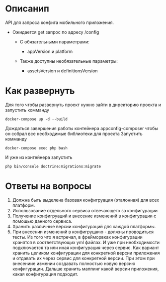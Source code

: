 # Описанип
API для запроса конфига мобильного приложения.

- Ожидается get запрос по адресу /config 
  - C обязательными параметрами:
    - appVersion и platform

  - Также доступны необязательные параметры: 
    - assetsVersion и definitionsVersion


# Как развернуть
Для того чтобы развернуть проект нужно зайти в директорию проекта и запустить комманду
```
docker-compose up -d --build
```
Дождаться завершения работы контейнера appconfig-composer чтобы он собрал  все необходимые библиотеки для проекта
Запустить комманду 
```
docker-compose exec php bash
```
И уже из контейнера запустить
```
php bin/console doctrine:migrations:migrate
```
# Ответы на вопросы
1) Должна быть выделена базовая конфигруация (эталонная) для всех платформ. 
2) Использование отдельного сервиса отвечающего за конфигурации
3) Получение конфигруаций и внесение изменений в конфигурации с помощью данного сервиса.
4) Хранить различные версии конфигураций для каждой платформы.
5) При внесении изменений в конфигруцаию - должны проводиться тесты.
Из того что я встречал, в фрейморвках конфигурации хранятся в соответствующих yml файлах. И уже при необходимости подключается та или иная конфигурация через сервис. Как вариант хранить целиком конфигурации для конкретной версии приложения и отдавать их через сервис для конкретной версии.
При этом при внесениие измении создавать полностью новую версию конфигурации. Дальше хранить маппинг какой версии приложения, какая конфигурация подходит.
